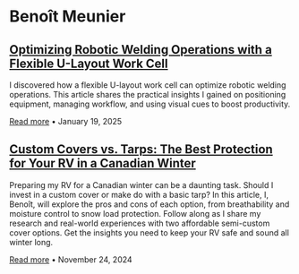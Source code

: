 # Benoît Meunier

## [Optimizing Robotic Welding Operations with a Flexible U-Layout Work Cell](optimizing-robotic-welding-ulayout/index.md)

I discovered how a flexible U-layout work cell can optimize robotic welding operations. This article shares the practical insights I gained on positioning equipment, managing workflow, and using visual cues to boost productivity.

[Read more](optimizing-robotic-welding-ulayout/index.md) • January 19, 2025

## [Custom Covers vs. Tarps: The Best Protection for Your RV in a Canadian Winter](custom-covers-vs-tarps/index.md)

Preparing my RV for a Canadian winter can be a daunting task. Should I invest in a custom cover or make do with a basic tarp? In this article, I, Benoît, will explore the pros and cons of each option, from breathability and moisture control to snow load protection. Follow along as I share my research and real-world experiences with two affordable semi-custom cover options. Get the insights you need to keep your RV safe and sound all winter long.


[Read more](custom-covers-vs-tarps/index.md) • November 24, 2024